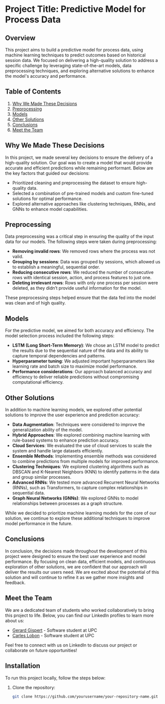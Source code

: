 # Project Title: Predictive Model for Process Data

## Overview

This project aims to build a predictive model for process data, using machine learning techniques to predict outcomes based on historical session data. We focused on delivering a high-quality solution to address a specific challenge by leveraging state-of-the-art models, data preprocessing techniques, and exploring alternative solutions to enhance the model's accuracy and performance.

## Table of Contents

1. [Why We Made These Decisions](#why-we-made-these-decisions)
2. [Preprocessing](#preprocessing)
3. [Models](#models)
4. [Other Solutions](#other-solutions)
5. [Conclusions](#conclusions)
6. [Meet the Team](#meet-the-team)

## Why We Made These Decisions

In this project, we made several key decisions to ensure the delivery of a high-quality solution. Our goal was to create a model that would provide accurate and efficient predictions while remaining performant. Below are the key factors that guided our decisions:

- Prioritized cleaning and preprocessing the dataset to ensure high-quality data.
- Selected a combination of pre-trained models and custom fine-tuned solutions for optimal performance.
- Explored alternative approaches like clustering techniques, RNNs, and GNNs to enhance model capabilities.

## Preprocessing

Data preprocessing was a critical step in ensuring the quality of the input data for our models. The following steps were taken during preprocessing:

- **Removing invalid rows**: We removed rows where the process was not valid.
- **Grouping by sessions**: Data was grouped by sessions, which allowed us to establish a meaningful, sequential order.
- **Reducing consecutive rows**: We reduced the number of consecutive rows with identical session, action, and process features to just one.
- **Deleting irrelevant rows**: Rows with only one process per session were deleted, as they didn’t provide useful information for the model.

These preprocessing steps helped ensure that the data fed into the model was clean and of high quality.

## Models

For the predictive model, we aimed for both accuracy and efficiency. The model selection process included the following steps:

- **LSTM (Long Short-Term Memory)**: We chose an LSTM model to predict the results due to the sequential nature of the data and its ability to capture temporal dependencies and patterns.
- **Hyperparameter tuning**: We adjusted important hyperparameters like learning rate and batch size to maximize model performance.
- **Performance considerations**: Our approach balanced accuracy and efficiency to deliver reliable predictions without compromising computational efficiency.

## Other Solutions

In addition to machine learning models, we explored other potential solutions to improve the user experience and prediction accuracy:

- **Data Augmentation**: Techniques were considered to improve the generalization ability of the model.
- **Hybrid Approaches**: We explored combining machine learning with rule-based systems to enhance prediction accuracy.
- **Cloud Services**: We evaluated the use of cloud services to scale the system and handle large datasets efficiently.
- **Ensemble Methods**: Implementing ensemble methods was considered to combine predictions from multiple models for improved performance.
- **Clustering Techniques**: We explored clustering algorithms such as DBSCAN and K-Nearest Neighbors (KNN) to identify patterns in the data and group similar processes.
- **Advanced RNNs**: We tested more advanced Recurrent Neural Networks (RNNs), such as Transformers, to capture complex relationships in sequential data.
- **Graph Neural Networks (GNNs)**: We explored GNNs to model relationships between processes as a graph structure.

While we decided to prioritize machine learning models for the core of our solution, we continue to explore these additional techniques to improve model performance in the future.

## Conclusions

In conclusion, the decisions made throughout the development of this project were designed to ensure the best user experience and model performance. By focusing on clean data, efficient models, and continuous exploration of other solutions, we are confident that our approach will deliver the results our users need. We are excited about the potential of this solution and will continue to refine it as we gather more insights and feedback.

## Meet the Team

We are a dedicated team of students who worked collaboratively to bring this project to life. Below, you can find our LinkedIn profiles to learn more about us:

- [Gerard Gispert](https://www.linkedin.com/in/gerard-gispert-carreras-34b290265/) - Software student at UPC
- [Carles Lobon](https://www.linkedin.com/in/carles-lobon-quilez-715149275/) - Software student at UPC

Feel free to connect with us on LinkedIn to discuss our project or collaborate on future opportunities!

## Installation

To run this project locally, follow the steps below:

1. Clone the repository:
   ```bash
   git clone https://github.com/yourusername/your-repository-name.git
